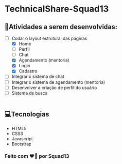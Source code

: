 # TechnicalShare-Squad13

## 📄Atividades a serem desenvolvidas:

- [ ] Codar o layout estrutural das páginas
  - [x] Home
  - [ ] Perfil
  - [ ] Chat
  - [x] Agendamento (mentoria)
  - [x] Login
  - [x] Cadastro
- [ ] Integrar o sistema de chat
- [ ] Integrar o sistema de agendamento (mentoria)
- [ ] Desenvolver a criação de perfil do usuário
- [ ] Sistema de busca
      <br>
      <br>

## 💻Tecnologias

- HTML5
- CSS3
- Javascript
- Bootstrap

### Feito com ❤️💪 por Squad13
